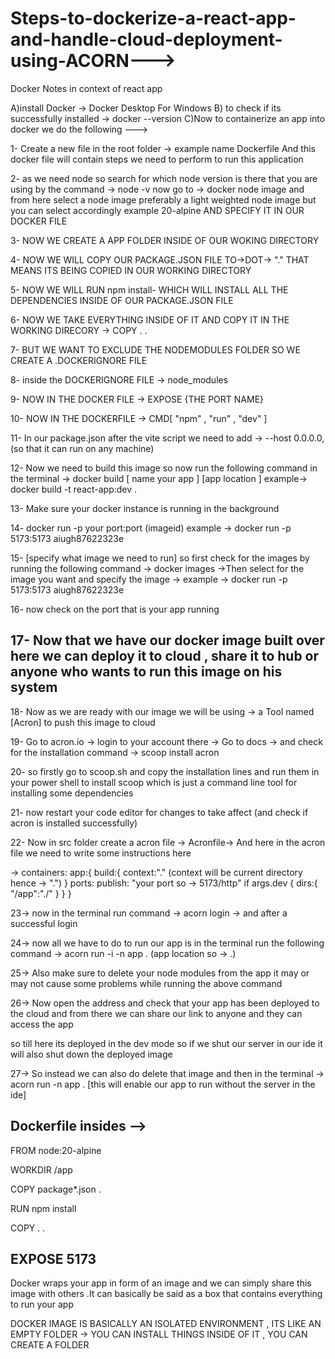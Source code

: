 # Steps-to-dockerize-a-react-app-and-handle-cloud-deployment-using-ACORN--->
Docker Notes in context of react app 

A)install Docker -> Docker Desktop For Windows 
B) to check if its successfully installed -> docker --version 
C)Now to containerize an app into docker we do the following --->

1- Create a new file in the root folder -> example name Dockerfile
And this docker file will contain steps we need to perform to run this application 

2- as we need node so search for which node version is there that you are using by the command -> node -v 
now go to -> docker node image 
and from here select a node image preferably a light weighted node image but you can select accordingly example 20-alpine AND SPECIFY IT IN OUR DOCKER FILE

3- NOW WE CREATE A APP FOLDER INSIDE OF OUR WOKING DIRECTORY 

4- NOW WE WILL COPY OUR PACKAGE.JSON FILE TO->DOT->  "." THAT MEANS ITS BEING COPIED IN OUR WORKING DIRECTORY 

5- NOW WE WILL RUN npm install- WHICH WILL INSTALL ALL THE DEPENDENCIES INSIDE OF OUR PACKAGE.JSON FILE 

6- NOW WE TAKE EVERYTHING INSIDE OF IT AND COPY IT IN THE WORKING DIRECORY -> COPY . . 

7- BUT WE WANT TO EXCLUDE THE NODEMODULES FOLDER SO WE CREATE A .DOCKERIGNORE FILE 

8- inside the DOCKERIGNORE FILE -> 
 node_modules

9- NOW IN THE DOCKER FILE -> EXPOSE {THE PORT NAME}

10- NOW IN THE DOCKERFILE -> CMD[ "npm" , "run" , "dev" ]

11- In our package.json after the vite script we need to add ->
--host 0.0.0.0, 
(so that it can run on any machine) 

12- Now we need to build this image so now run the following command in the terminal -> docker build [ name your app ] [app location ]
example-> docker build -t react-app:dev . 

13- Make sure your docker instance is running in the background

14- docker run -p your port:port (imageid)
example -> docker run -p 5173:5173 aiugh87622323e

15- [specify what image we need to run]
so first check for the images by running the following command -> 
docker images ->Then select for the image you want and specify the image -> example -> docker run -p 5173:5173 aiugh87622323e

16- now check on the port that is your app running 

17- Now that we have our docker image built over here we can deploy it to cloud , share it to hub or anyone who wants to run this image on his system 
------------------------------------------------------------------
18- Now as we are ready with our image we will be using -> a Tool named [Acron] to push this image to cloud 

19- Go to acron.io -> login to your account there -> Go to docs -> 
and check for the installation command -> 
scoop install acron

20- so firstly go to scoop.sh and copy the installation lines and run them in your power shell to install scoop which is just a command line tool for installing some dependencies 

21- now restart your code editor for changes to take affect 
(and check if acron is installed successfully)

22- Now in src folder create a acron file -> Acronfile-> 
And here in the acron file we need to write some instructions here    

->
containers: app:{
build:{
context:"." (context will be current directory hence -> ".")
}
ports: publish: "your port so -> 5173/http"
if args.dev {
dirs:{
"/app":"./"
}
}
}



23-> now in the terminal run command -> acorn login -> and after a successful login 

24-> now all we have to do to run our app is in the terminal run the following command -> acorn run -i -n app . (app location so -> .)

25-> Also make sure to delete your node modules from the app it may or may not cause some problems while running the above command 

26-> Now open the address and check that your app has been deployed to the cloud and from there we can share our link to anyone and they can access the app

so till here its deployed in the dev mode so if we shut our server in our ide it will also shut down the deployed image 

27-> So instead we can also do delete that image and then in the terminal -> acorn run -n app .
[this will enable our app to run without the server in the ide]

Dockerfile insides -->
------------------------------
FROM node:20-alpine

WORKDIR /app

COPY package*.json .

RUN npm install

COPY . . 

EXPOSE 5173
------------------------------


Docker wraps your app in form of an image and we can simply share this image with others .It can basically be said as a box that contains everything to run your app 

DOCKER IMAGE IS BASICALLY AN ISOLATED ENVIRONMENT , ITS LIKE AN EMPTY FOLDER -> YOU CAN INSTALL THINGS INSIDE OF IT , YOU CAN CREATE A FOLDER 

